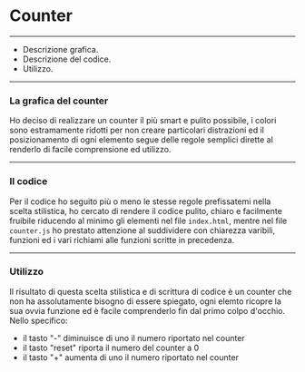 # Counter 

---

- Descrizione grafica. 
- Descrizione del codice.
- Utilizzo. 

---

### La grafica del counter 

Ho deciso di realizzare un counter il più smart e pulito possibile, i colori sono estramamente ridotti per non creare particolari distrazioni ed il posizionamento di ogni elemento segue delle regole semplici dirette al renderlo di facile comprensione ed utilizzo. 

---

### Il codice 

Per il codice ho seguito più o meno le stesse regole prefissatemi nella scelta stilistica, ho cercato di rendere il codice pulito, chiaro e facilmente fruibile riducendo al minimo gli elementi nel file `index.html`, mentre nel file `counter.js` ho prestato attenzione al suddividere con chiarezza varibili, funzioni ed i vari richiami alle funzioni scritte in precedenza. 

--- 

### Utilizzo 

Il risultato di questa scelta stilistica e di scrittura di codice è un counter che non ha assolutamente bisogno di essere spiegato, ogni elemto ricopre la sua ovvia funzione ed è facile comprenderlo fin dal primo colpo d'occhio.
Nello specifico:
- il tasto "-" diminuisce di uno il numero riportato nel counter 
- il tasto "reset" riporta il numero del counter a 0 
- il tasto "+" aumenta di uno il numero riportato nel counter 




